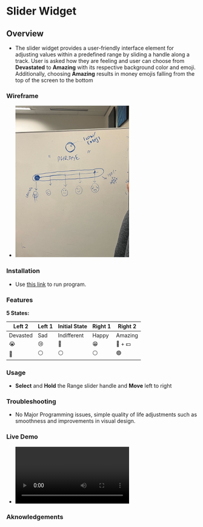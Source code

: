 # Slider Widget

## Overview
- The slider widget provides a user-friendly interface element for adjusting values within a predefined range by sliding a handle along a track. User is asked how they are feeling and user can choose from **Devastated** to **Amazing** with its respective background color and emoji. Additionally, choosing **Amazing** results in money emojis falling from the top of the screen to the bottom

### Wireframe
- <img src="images/IMG_6194.jpg" alt="wireframe" width="300"/>

### Installation
- Use [this link](https://html-preview.github.io/?url=https://github.com/cse110-sp24-group18/warmup-exercise/blob/slider-full-implementation/slider/slider-widget.html) to run program.

### Features

**5 States:**

| Left 2 | Left 1 | Initial State | Right 1 | Right 2  |
|----------|----------|----------|----------|----------|
|    Devasted |    Sad|    Indifferent |    Happy |    Amazing |
|      😭  |    😢  |    🫤          |    😁    |    🤣 + 💵|
|    🔵 |   ⚪️ |     ⚪️ |     ⚪️ |    🟢 |


### Usage
- **Select** and **Hold** the Range slider handle and **Move** left to right 

### Troubleshooting
- No Major Programming issues, simple quality of life adjustments such as smoothness and improvements in visual design.

### Live Demo
- ![demo](images/Demo.mov)

### Aknowledgements
